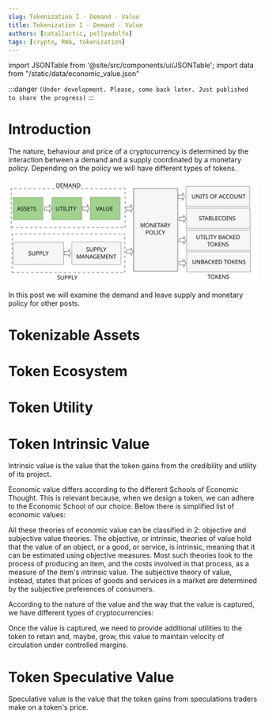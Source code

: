 ```yaml
---
slug: Tokenization I - Demand - Value
title: Tokenization I - Demand - Value
authors: [catallactic, pellyadolfo]
tags: [crypto, RWA, tokenization]
---
```


import JSONTable from '@site/src/components/ui/JSONTable';
import data from "/static/data/economic_value.json"

:::danger
`(Under development. Please, come back later. Just published to share the progress)`
:::

# Introduction

The nature, behaviour and price of a cryptocurrency is determined by the interaction between a demand and a supply coordinated by a monetary policy. Depending on the policy we will have different types of tokens.

![Supply Definition Monetary Policies](./tokenization_value.svg)

In this post we will examine the demand and leave supply and monetary policy for other posts.

<!-- truncate -->

# Tokenizable Assets

<JSONTable theadData={Object.keys(data[0])} tbodyData={data}/>

# Token Ecosystem


# Token Utility


# Token Intrinsic Value

Intrinsic value is the value that the token gains from the credibility and utility of its project.

Economic value differs according to the different Schools of Economic Thought. This is relevant because, when we design a token, we can adhere to the Economic School of our choice. Below there is simplified list of economic values:

<JSONTable theadData={Object.keys(data[0])} tbodyData={data}/>

All these theories of economic value can be classified in 2: objective and subjective value theories. The objective, or intrinsic, theories of value hold that the value of an object, or a good, or service, is intrinsic, meaning that it can be estimated using objective measures. Most such theories look to the process of producing an item, and the costs involved in that process, as a measure of the item's intrinsic value. The subjective theory of value, instead, states that prices of goods and services in a market are determined by the subjective preferences of consumers.

According to the nature of the value and the way that the value is captured, we have different types of cryptocurrencies:



Once the value is captured, we need to provide additional utilities to the token to retain and, maybe, grow, this value to maintain velocity of circulation under controlled margins.

# Token Speculative Value

Speculative value is the value that the token gains from speculations traders make on a token's price.